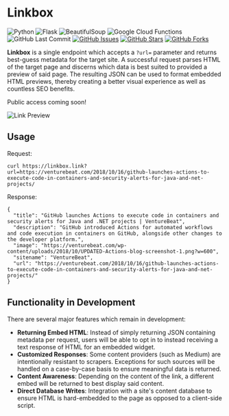 # Linkbox

![Python](https://img.shields.io/badge/Python-3.7.1-blue.svg?logo=python&longCache=true&logoColor=white&colorB=23a8e2&style=flat-square&colorA=36363e)
![Flask](https://img.shields.io/badge/flask-1.0.2-blue.svg?longCache=true&logo=python&style=flat-square&logoColor=white&colorB=23a8e2&colorA=36363e)
![BeautifulSoup](https://img.shields.io/badge/beautifulsoup4-4.6.3-blue.svg?longCache=true&logo=python&longCache=true&style=flat-square&logoColor=white&colorB=23a8e2&colorA=36363e)
![Google Cloud Functions](https://img.shields.io/badge/Google--Cloud--Functions-v93-blue.svg?longCache=true&logo=google&longCache=true&style=flat-square&logoColor=white&colorB=23a8e2&colorA=36363e)
![GitHub Last Commit](https://img.shields.io/github/last-commit/google/skia.svg?style=flat-square&colorA=36363e)
[![GitHub Issues](https://img.shields.io/github/issues/toddbirchard/linkbox.svg?style=flat-square&colorA=36363e)](https://github.com/toddbirchard/linkbox/issues)
[![GitHub Stars](https://img.shields.io/github/stars/toddbirchard/linkbox.svg?style=flat-square&colorB=e3bb18&colorA=36363e)](https://github.com/toddbirchard/linkbox/stargazers)
[![GitHub Forks](https://img.shields.io/github/forks/toddbirchard/linkbox.svg?style=flat-square&colorA=36363e)](https://github.com/toddbirchard/Link-Preview-API/network)

**Linkbox** is a single endpoint which accepts a `?url=` parameter and returns best-guess metadata for the target site. A successful request parses HTML of the target page and discerns which data is best suited to provided a preview of said page. The resulting JSON can be used to format embedded HTML previews, thereby creating a better visual experience as well as countless SEO benefits.

Public access coming soon!

![Link Preview](https://github.com/toddbirchard/linkbox/blob/single/img/linkbox-terminal.png)

## Usage

Request:

```
curl https://linkbox.link?url=https://venturebeat.com/2018/10/16/github-launches-actions-to-execute-code-in-containers-and-security-alerts-for-java-and-net-projects/
```

Response:
```
{
  "title": "GitHub launches Actions to execute code in containers and security alerts for Java and .NET projects | VentureBeat",
  "description": "GitHub introduced Actions for automated workflows and code execution in containers on GitHub, alongside other changes to the developer platform.",
  "image": "https://venturebeat.com/wp-content/uploads/2018/10/UPDATED-Actions-blog-screenshot-1.png?w=600",
  "sitename": "VentureBeat",
  "url": "https://venturebeat.com/2018/10/16/github-launches-actions-to-execute-code-in-containers-and-security-alerts-for-java-and-net-projects/"
}
```

## Functionality in Development

There are several major features which remain in development:

* **Returning Embed HTML**: Instead of simply returning JSON containing metadata per request, users will be able to opt in to instead receiving a text response of HTML for an embedded widget.
* **Customized Responses**: Some content providers (such as Medium) are intentionally resistant to scrapers. Exceptions for such sources will be handled on a case-by-case basis to ensure meaningful data is returned.
* **Content Awareness**: Depending on the content of the link, a different embed will be returned to best display said content.
* **Direct Database Writes**: Integration with a site's content database to ensure HTML is hard-embedded to the page as opposed to a client-side script.
